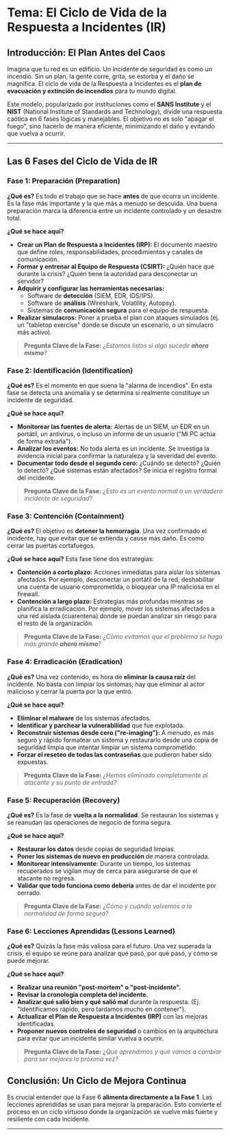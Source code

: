 # Tema: El Ciclo de Vida de la Respuesta a Incidentes (IR)

## Introducción: El Plan Antes del Caos

Imagina que tu red es un edificio. Un incidente de seguridad es como un incendio. Sin un plan, la gente corre, grita, se estorba y el daño se magnifica. El ciclo de vida de la Respuesta a Incidentes es el **plan de evacuación y extinción de incendios** para tu mundo digital.

Este modelo, popularizado por instituciones como el **SANS Institute** y el **NIST** (National Institute of Standards and Technology), divide una respuesta caótica en 6 fases lógicas y manejables. El objetivo no es solo "apagar el fuego", sino hacerlo de manera eficiente, minimizando el daño y evitando que vuelva a ocurrir.

---

## Las 6 Fases del Ciclo de Vida de IR

### Fase 1: Preparación (Preparation)

**¿Qué es?**
Es todo el trabajo que se hace **antes** de que ocurra un incidente. Es la fase más importante y la que más a menudo se descuida. Una buena preparación marca la diferencia entre un incidente controlado y un desastre total.

**¿Qué se hace aquí?**
*   **Crear un Plan de Respuesta a Incidentes (IRP):** El documento maestro que define roles, responsabilidades, procedimientos y canales de comunicación.
*   **Formar y entrenar al Equipo de Respuesta (CSIRT):** ¿Quién hace qué durante la crisis? ¿Quién tiene la autoridad para desconectar un servidor?
*   **Adquirir y configurar las herramientas necesarias:**
    *   Software de **detección** (SIEM, EDR, IDS/IPS).
    *   Software de **análisis** (Wireshark, Volatility, Autopsy).
    *   Sistemas de **comunicación segura** para el equipo de respuesta.
*   **Realizar simulacros:** Poner a prueba el plan con ataques simulados (ej. un "tabletop exercise" donde se discute un escenario, o un simulacro más activo).

> **Pregunta Clave de la Fase:** *¿Estamos listos si algo sucede **ahora mismo**?*

### Fase 2: Identificación (Identification)

**¿Qué es?**
Es el momento en que suena la "alarma de incendios". En esta fase se detecta una anomalía y se determina si realmente constituye un incidente de seguridad.

**¿Qué se hace aquí?**
*   **Monitorear las fuentes de alerta:** Alertas de un SIEM, un EDR en un portátil, un antivirus, o incluso un informe de un usuario ("Mi PC actúa de forma extraña").
*   **Analizar los eventos:** No toda alerta es un incidente. Se investiga la evidencia inicial para confirmar la naturaleza y la severidad del evento.
*   **Documentar todo desde el segundo cero:** ¿Cuándo se detectó? ¿Quién lo detectó? ¿Qué sistemas están afectados? Se inicia el registro formal del incidente.

> **Pregunta Clave de la Fase:** *¿Esto es un evento normal o un verdadero incidente de seguridad?*

### Fase 3: Contención (Containment)

**¿Qué es?**
El objetivo es **detener la hemorragia**. Una vez confirmado el incidente, hay que evitar que se extienda y cause más daño. Es como cerrar las puertas cortafuegos.

**¿Qué se hace aquí?**
Esta fase tiene dos estrategias:
*   **Contención a corto plazo:** Acciones inmediatas para aislar los sistemas afectados. Por ejemplo, desconectar un portátil de la red, deshabilitar una cuenta de usuario comprometida, o bloquear una IP maliciosa en el firewall.
*   **Contención a largo plazo:** Estrategias más profundas mientras se planifica la erradicación. Por ejemplo, mover los sistemas afectados a una red aislada (cuarentena) donde se puedan analizar sin riesgo para el resto de la organización.

> **Pregunta Clave de la Fase:** *¿Cómo evitamos que el problema se haga más grande **ahora mismo**?*

### Fase 4: Erradicación (Eradication)

**¿Qué es?**
Una vez contenido, es hora de **eliminar la causa raíz** del incidente. No basta con limpiar los síntomas; hay que eliminar al actor malicioso y cerrar la puerta por la que entró.

**¿Qué se hace aquí?**
*   **Eliminar el malware** de los sistemas afectados.
*   **Identificar y parchear la vulnerabilidad** que fue explotada.
*   **Reconstruir sistemas desde cero ("re-imaging"):** A menudo, es más seguro y rápido formatear un sistema y restaurarlo desde una copia de seguridad limpia que intentar limpiar un sistema comprometido.
*   **Forzar el reseteo de todas las contraseñas** que pudieron haber sido expuestas.

> **Pregunta Clave de la Fase:** *¿Hemos eliminado completamente al atacante y su punto de entrada?*

### Fase 5: Recuperación (Recovery)

**¿Qué es?**
Es la fase de **vuelta a la normalidad**. Se restauran los sistemas y se reanudan las operaciones de negocio de forma segura.

**¿Qué se hace aquí?**
*   **Restaurar los datos** desde copias de seguridad limpias.
*   **Poner los sistemas de nuevo en producción** de manera controlada.
*   **Monitorear intensivamente:** Durante un tiempo, los sistemas recuperados se vigilan muy de cerca para asegurarse de que el atacante no regresa.
*   **Validar que todo funciona como debería** antes de dar el incidente por cerrado.

> **Pregunta Clave de la Fase:** *¿Cómo y cuándo volvemos a la normalidad de forma segura?*

### Fase 6: Lecciones Aprendidas (Lessons Learned)

**¿Qué es?**
Quizás la fase más valiosa para el futuro. Una vez superada la crisis, el equipo se reúne para analizar qué pasó, por qué pasó, y cómo se puede mejorar.

**¿Qué se hace aquí?**
*   **Realizar una reunión "post-mortem" o "post-incidente".**
*   **Revisar la cronología completa del incidente.**
*   **Analizar qué salió bien y qué salió mal** durante la respuesta. (Ej. "Identificamos rápido, pero tardamos mucho en contener").
*   **Actualizar el Plan de Respuesta a Incidentes (IRP)** con las mejoras identificadas.
*   **Proponer nuevos controles de seguridad** o cambios en la arquitectura para evitar que un incidente similar vuelva a ocurrir.

> **Pregunta Clave de la Fase:** *¿Qué aprendimos y qué vamos a cambiar para ser mejores la próxima vez?*

## Conclusión: Un Ciclo de Mejora Continua

Es crucial entender que la Fase 6 **alimenta directamente a la Fase 1**. Las lecciones aprendidas se usan para mejorar la preparación. Esto convierte el proceso en un ciclo virtuoso donde la organización se vuelve más fuerte y resiliente con cada incidente.

---
